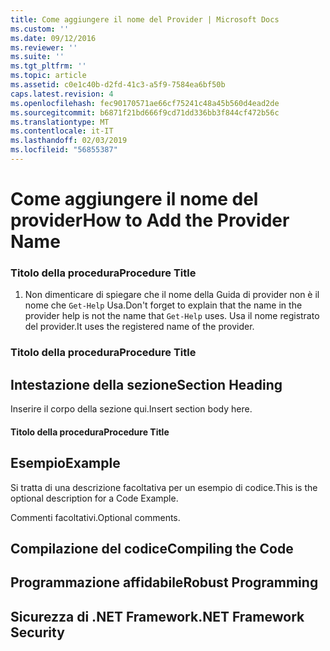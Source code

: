 ```yaml
---
title: Come aggiungere il nome del Provider | Microsoft Docs
ms.custom: ''
ms.date: 09/12/2016
ms.reviewer: ''
ms.suite: ''
ms.tgt_pltfrm: ''
ms.topic: article
ms.assetid: c0e1c40b-d2fd-41c3-a5f9-7584ea6bf50b
caps.latest.revision: 4
ms.openlocfilehash: fec90170571ae66cf75241c48a45b560d4ead2de
ms.sourcegitcommit: b6871f21bd666f9cd71dd336bb3f844cf472b56c
ms.translationtype: MT
ms.contentlocale: it-IT
ms.lasthandoff: 02/03/2019
ms.locfileid: "56855387"
---
```

# <a name="how-to-add-the-provider-name"></a><span data-ttu-id="20d76-102">Come aggiungere il nome del provider</span><span class="sxs-lookup"><span data-stu-id="20d76-102">How to Add the Provider Name</span></span>

### <a name="procedure-title"></a><span data-ttu-id="20d76-103">Titolo della procedura</span><span class="sxs-lookup"><span data-stu-id="20d76-103">Procedure Title</span></span>

1. <span data-ttu-id="20d76-104">Non dimenticare di spiegare che il nome della Guida di provider non è il nome che `Get-Help` Usa.</span><span class="sxs-lookup"><span data-stu-id="20d76-104">Don't forget to explain that the name in the provider help is not the name that `Get-Help` uses.</span></span> <span data-ttu-id="20d76-105">Usa il nome registrato del provider.</span><span class="sxs-lookup"><span data-stu-id="20d76-105">It uses the registered name of the provider.</span></span>

### <a name="procedure-title"></a><span data-ttu-id="20d76-106">Titolo della procedura</span><span class="sxs-lookup"><span data-stu-id="20d76-106">Procedure Title</span></span>

## <a name="section-heading"></a><span data-ttu-id="20d76-107">Intestazione della sezione</span><span class="sxs-lookup"><span data-stu-id="20d76-107">Section Heading</span></span>

 <span data-ttu-id="20d76-108">Inserire il corpo della sezione qui.</span><span class="sxs-lookup"><span data-stu-id="20d76-108">Insert section body here.</span></span>

#### <a name="procedure-title"></a><span data-ttu-id="20d76-109">Titolo della procedura</span><span class="sxs-lookup"><span data-stu-id="20d76-109">Procedure Title</span></span>

## <a name="example"></a><span data-ttu-id="20d76-110">Esempio</span><span class="sxs-lookup"><span data-stu-id="20d76-110">Example</span></span>

 <span data-ttu-id="20d76-111">Si tratta di una descrizione facoltativa per un esempio di codice.</span><span class="sxs-lookup"><span data-stu-id="20d76-111">This is the optional description for a Code Example.</span></span>

<!-- TODO!!!: review snippet reference  [!CODE [Microsoft.Win32.RegistryKey#4](Microsoft.Win32.RegistryKey#4)]  -->

 <span data-ttu-id="20d76-112">Commenti facoltativi.</span><span class="sxs-lookup"><span data-stu-id="20d76-112">Optional comments.</span></span>

## <a name="compiling-the-code"></a><span data-ttu-id="20d76-113">Compilazione del codice</span><span class="sxs-lookup"><span data-stu-id="20d76-113">Compiling the Code</span></span>

## <a name="robust-programming"></a><span data-ttu-id="20d76-114">Programmazione affidabile</span><span class="sxs-lookup"><span data-stu-id="20d76-114">Robust Programming</span></span>

## <a name="net-framework-security"></a><span data-ttu-id="20d76-115">Sicurezza di .NET Framework</span><span class="sxs-lookup"><span data-stu-id="20d76-115">.NET Framework Security</span></span>
